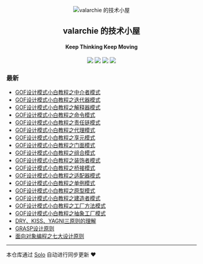 <p align="center"><img alt="valarchie 的技术小屋" src="/skins/personal/monitor.png"></p><h2 align="center">
valarchie 的技术小屋
</h2>

<h4 align="center">Keep Thinking Keep Moving </h4>
<p align="center"><a title="valarchie 的技术小屋" target="_blank" href="https://github.com/valarchie/solo-blog"><img src="https://img.shields.io/github/last-commit/valarchie/solo-blog.svg?style=flat-square&color=FF9900"></a>
<a title="GitHub repo size in bytes" target="_blank" href="https://github.com/valarchie/solo-blog"><img src="https://img.shields.io/github/repo-size/valarchie/solo-blog.svg?style=flat-square"></a>
<a title="Solo Version" target="_blank" href="https://github.com/b3log/solo/releases"><img src="https://img.shields.io/badge/solo-3.6.3-f1e05a.svg?style=flat-square&color=blueviolet"></a>
<a title="Hits" target="_blank" href="https://github.com/b3log/hits"><img src="https://hits.b3log.org/valarchie/solo-blog.svg"></a></p>

### 最新

* [GOF设计模式小白教程之中介者模式](http://vc2x.com/articles/2019/09/01/1567347146585.html)
* [GOF设计模式小白教程之迭代器模式](http://vc2x.com/articles/2019/09/01/1567337727496.html)
* [GOF设计模式小白教程之解释器模式](http://vc2x.com/articles/2019/09/01/1567330721988.html)
* [GOF设计模式小白教程之命令模式](http://vc2x.com/articles/2019/08/31/1567184640690.html)
* [GOF设计模式小白教程之责任链模式](http://vc2x.com/articles/2019/08/30/1567173749378.html)
* [GOF设计模式小白教程之代理模式](http://vc2x.com/articles/2019/08/30/1567168824293.html)
* [GOF设计模式小白教程之享元模式](http://vc2x.com/articles/2019/08/30/1567140860991.html)
* [GOF设计模式小白教程之门面模式](http://vc2x.com/articles/2019/08/30/1567097336088.html)
* [GOF设计模式小白教程之组合模式](http://vc2x.com/articles/2019/08/29/1567094110028.html)
* [GOF设计模式小白教程之装饰者模式](http://vc2x.com/articles/2019/08/29/1567089347009.html)
* [GOF设计模式小白教程之桥接模式](http://vc2x.com/articles/2019/08/29/1567086811036.html)
* [GOF设计模式小白教程之适配器模式](http://vc2x.com/articles/2019/08/28/1567003870694.html)
* [GOF设计模式小白教程之单例模式](http://vc2x.com/articles/2019/08/28/1566998769428.html)
* [GOF设计模式小白教程之原型模式](http://vc2x.com/articles/2019/08/28/1566996400628.html)
* [GOF设计模式小白教程之建造者模式](http://vc2x.com/articles/2019/08/28/1566923749074.html)
* [GOF设计模式小白教程之工厂方法模式](http://vc2x.com/articles/2019/08/27/1566915685862.html)
* [GOF设计模式小白教程之抽象工厂模式](http://vc2x.com/articles/2019/08/27/1566911407928.html)
* [DRY、KISS、YAGNI三原则的理解](http://vc2x.com/articles/2019/08/26/1566828677950.html)
* [GRASP设计原则](http://vc2x.com/articles/2019/08/25/1566743132477.html)
* [面向对象编程之七大设计原则](http://vc2x.com/articles/2019/08/19/1566223268202.html)



---

本仓库通过 [Solo](https://github.com/b3log/solo) 自动进行同步更新 ❤️ 